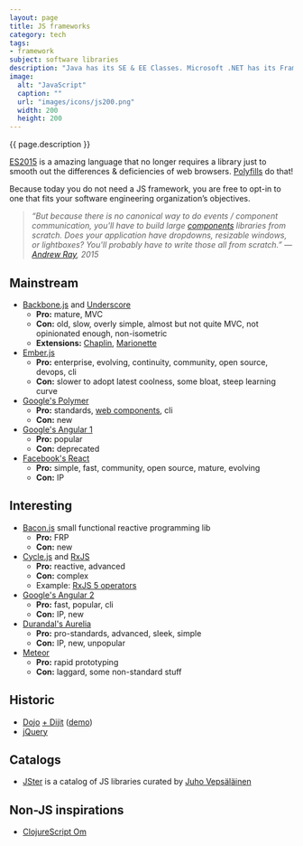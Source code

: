 ```yaml
---
layout: page
title: JS frameworks
category: tech
tags:
- framework
subject: software libraries
description: "Java has its SE & EE Classes. Microsoft .NET has its Framework Class Library. Ruby has its Rails. And JavaScript? has a multiverse of programming frameworks."
image:
  alt: "JavaScript"
  caption: ""
  url: "images/icons/js200.png"
  width: 200
  height: 200
---
```


{{ page.description }}

[ES2015]({{site.baseurl}}tech/js.html) is a amazing language
that no longer requires a library
just to smooth out the differences & deficiencies of web browsers.
[Polyfills]({{site.baseurl}}tech/polyfills.html) do that!

Because today you do not need a JS framework, you are free to opt-in
to one that fits your software engineering organization’s objectives.

> _“But because there is no canonical way to do events / component communication, you'll have to build large [components]({{site.baseurl}}tech/web-components.html) libraries from scratch. Does your application have dropdowns, resizable windows, or lightboxes? You'll probably have to write those all from scratch.” — [Andrew Ray](https://twitter.com/andrewray), 2015_

Mainstream
----------
* [Backbone.js](http://backbonejs.org/) and [Underscore](http://underscorejs.org/)
    * __Pro:__ mature, MVC
    * __Con:__ old, slow, overly simple, almost but not quite MVC, not opinionated enough, non-isometric
    * __Extensions:__ [Chaplin](http://chaplinjs.org/), [Marionette](http://marionettejs.com/)
* [Ember.js](http://emberjs.com/)
    * __Pro:__ enterprise, evolving, continuity, community, open source, devops, cli
    * __Con:__ slower to adopt latest coolness, some bloat, steep learning curve
* [Google's Polymer](https://www.polymer-project.org/1.0/)
    * __Pro:__ standards, [web components]({{site.baseurl}}tech/web-components.html), cli
    * __Con:__ new
* [Google's Angular 1](https://angularjs.org/)
    * __Pro:__ popular
    * __Con:__ deprecated
* [Facebook's React]({{site.baseurl}}tech/reactjs.html)
    * __Pro:__ simple, fast, community, open source, mature, evolving
    * __Con:__ IP

Interesting
-----------
* [Bacon.js](https://baconjs.github.io/) small functional reactive programming lib
    * __Pro:__ FRP
    * __Con:__ new
* [Cycle.js](http://cycle.js.org/) and [RxJS](http://reactivex.io/)
    * __Pro:__ reactive, advanced
    * __Con:__ complex
    * Example: [RxJS 5 operators](https://gist.github.com/btroncone/d6cf141d6f2c00dc6b35#withlatestfrom)
* [Google's Angular 2](https://angular.io/)
    * __Pro:__ fast, popular, cli
    * __Con:__ IP, new
* [Durandal's Aurelia](http://aurelia.io/)
    * __Pro:__ pro-standards, advanced, sleek, simple
    * __Con:__ IP, new, unpopular
* [Meteor](https://www.meteor.com/)
    * __Pro:__ rapid prototyping
    * __Con:__ laggard, some non-standard stuff

Historic
--------
* [Dojo](https://dojotoolkit.org/) [+ Dijit](https://dojotoolkit.org/reference-guide/dijit/info.html) ([demo](http://archive.dojotoolkit.org/nightly/dojotoolkit/dijit/themes/themeTester-orig.html))
* [jQuery](https://jquery.com/)

Catalogs
--------
* [JSter](http://jster.net/) is a catalog of JS libraries curated by [Juho Vepsäläinen](https://twitter.com/bebraw)

Non-JS inspirations
---------------
* [ClojureScript Om](https://github.com/omcljs/om#om)
